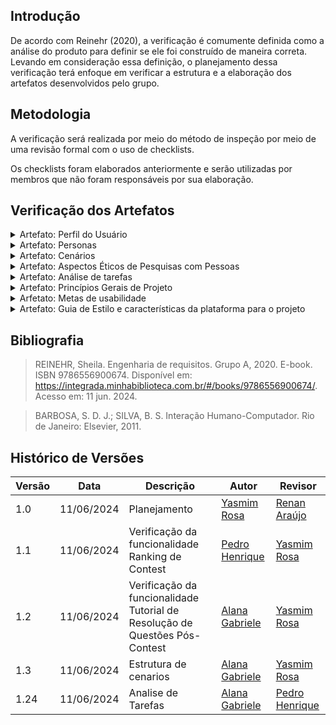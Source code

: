 ## Introdução

De acordo com Reinehr (2020), a verificação é comumente definida como a análise do produto para definir se ele foi construído de maneira correta. Levando em consideração essa definição, o planejamento dessa verificação terá enfoque em verificar a estrutura e a elaboração dos artefatos desenvolvidos pelo grupo.

## Metodologia

A verificação será realizada por meio do método de inspeção por meio de uma revisão formal com o uso de checklists.

Os checklists foram elaborados anteriormente e serão utilizadas por membros que não foram responsáveis por sua elaboração.

## Verificação dos Artefatos

<details>
<summary>Artefato: Perfil do Usuário </summary>
O responsável pela verificação deste artefato é o <b>Marco Tulio</b> o checklist foi elaborado pelo <b>Renan Araújo</b>

<h2> Checklist </h2>
<p> Na tabela 1, está o checklist com suas devidas respostas: </p>

<font size="2"><p style="text-align: center"> Tabela 1 - Checklist de Verificação do Perfil do Usuário </font>

<table>
  <thead>
    <tr>
      <th>Questão</th>
      <th>Resposta (Sim / Não / Incompleto)</th>
    </tr>
  </thead>
  <tbody>
    <tr>
      <td>1. É citado sobre quais foram os instrumentos utilizados para a avaliação? (questionários, roteiros de entrevista, etc.)</d>
      <td>Sim</td>
    </tr>
    <tr>
      <td>2. As informações a serem descobertas sobre o usuário incluem: quem são? seus objetivos? características de interesse como nível de instrução, atividades principais, faixa étaria, entre outros? </td>
      <td>Sim</td>
    </tr>
    <tr>
      <td>3. As respostas dos usuários foram analisadas para identificar padrões e tendências comuns?</td>
      <td>Sim</td>
    </tr>
    <tr>
      <td>4. O perfil dos participantes elaborado é coerente as informações obtidas? </td>
      <td>Sim</td>
    </tr>
    <tr>
      <td>5. As questões éticas relacionadas aos participantes foram abordadas?</td>
      <td>Não</td>
    </tr>
    <tr>
      <td>6. O propósito e uso posterior do perfil do usuário são definidos? </td>
      <td>Não</td>
    </tr>
    <tr>
      <td>7. A construção do artefato inclui introdução, bibliografia e histório de versões?</td>
      <td>Sim</td>
    </tr>
  </tbody>
</table>

<font size="2"><p style="text-align: center">Fonte: <a href=""> Renan Araújo </a></p></font>

<h2>Sugestões de Melhoria</h2>

<p> É importante ressaltar se as questões éticas foram abordadas, propor sobre como esses dados serão usados posteriormente, ao citar os resultados, reformular as perguntas para fazer afirmações sobre o questionário feito aos usuários.</p>

<h3> Vídeo da Verificação </h3>
<iframe width="560" height="315" src="https://www.youtube.com/embed/zW_6Cy2yBqs?si=p3wqTZUuMfVCUaI0" title="YouTube video player" frameborder="0" allow="accelerometer; autoplay; clipboard-write; encrypted-media; gyroscope; picture-in-picture; web-share" referrerpolicy="strict-origin-when-cross-origin" allowfullscreen></iframe>

</details>

<details>
<summary>Artefato: Personas </summary>

O responsável pela verificação deste artefato é o <b>Marco Tulio</b> o checklist foi elaborado pela <b>Yasmim Rosa</b>

<h2> Checklist </h2>
<p> Na tabela 2, está o checklist com suas devidas respostas: </p>

<font size="2"><p style="text-align: center"> Tabela 2 - Checklist de Verificação das Personas </font>

<table>
  <thead>
    <tr>
      <th>Questão</th>
      <th>Resposta (Sim / Não / Incompleto)</th>
    </tr>
  </thead>
  <tbody>
    <tr>
      <td>1. A quantidade de personas elaboradas foi justificada? </td>
      <td>Sim</td>
    </tr>
    <tr>
      <td>2. A elaboração das personas é coerente com o definido pelo perfil do usuário? </td>
      <td>Sim</td>
    </tr>
    <tr>
      <td>3. Cada persona possui informações que caracterizam sua identidade como nome e sobrenome como também uma foto que a torne mais realista?</td>
      <td>Sim</td>
    </tr>
    <tr>
      <td>4. As personas possuem objetivos, habilidades, tarefas, relacionamentos, requisitos e expectativas definidas? </td>
      <td>Sim</td>
    </tr>
    <tr>
      <td>5. As questões éticas relacionadas aos participantes foram abordadas?</td>
      <td>Não</td>
    </tr>
    <tr>
      <td>6. É informado para qual propósito as personas serão utilizadas no decorrer do projeto? </td>
      <td>Sim</td>
    </tr>
  </tbody>
</table>

<font size="2"><p style="text-align: center">Fonte: <a href=""> Yasmim Rosa </a></p></font>

<h2>Sugestões de Melhoria</h2>

<p> O artefato foi bem desenvolvido, portanto não há sugestões de melhoria </p>

</details>

<details>
<summary>Artefato: Cenários </summary>
O responsável pela verificação deste artefato é são todos os membros da equipe ( Alana Gabriele, Gustavo Alves, Marco Tulio, Renan Araújo, Pedro Henrique ) incluido a pessoa responsável pela elaboração do checklist (Renan Araújo).

<h2> Funcionalidade: Rastreamento de Ônibus em Tempo Real - Yasmim Rosa  </h2>
<h2> Checklist </h2>
<p> Na tabela 3, está o checklist com suas devidas respostas: </p>

<font size="2"><p style="text-align: center"> Tabela 3 - Checklist de Verificação do cenário Rastreamento de Ônibus em Tempo Real </font>

<table>
  <thead>
    <tr>
      <th>Questão</th>
      <th>Resposta (Sim / Não / Incompleto)</th>
      <th>Rastreabilidade<th>
      <th>Captura de Tela<th>
    </tr>
  </thead>
  <tbody>
    <tr>
      <td>1. O cenário contém atores ? </td>
      <td>Sim</td>
      <td>Item 8.3 Página 172, SIMONE DINIZ JUNQUEIRO BARBOSA, BRUNO SANTANA DA SILVA, Interação Humano-Computador, 1a. Edição.</td>
      <td></td>
      <td> <a href="../prints/cenarios_1.png">Página 172</a> </td>
    </tr>
    <tr>
    <td>2. O cenário contém objetivos?  </td>
      <td>Sim</td>
      <td>Item 8.3 Página 172, SIMONE DINIZ JUNQUEIRO BARBOSA, BRUNO SANTANA DA SILVA, Interação Humano-Computador, 1a. Edição.</td>
      <td></td>
      <td> <a href="../prints/cenarios_2.png">Página 172</a> </td>
      <td></td>
    </tr>
    <tr>
      <td>3. O cenário contém um título auto-explicativo?   </td>
      <td>Sim</td>
      <td>Item 8.3 Página 172, SIMONE DINIZ JUNQUEIRO BARBOSA, BRUNO SANTANA DA SILVA, Interação Humano-Computador, 1a. Edição.</td>
      <td></td>
      <td> <a href="../prints/cenarios_3.png">Página 172</a> </td>
      <td></td>
    </tr>
    <tr>
      <td>4. O cenário inclui características do ator?   </td>
      <td>Sim</td>
      <td>Item 8.3 Página 172, SIMONE DINIZ JUNQUEIRO BARBOSA, BRUNO SANTANA DA SILVA, Interação Humano-Computador, 1a. Edição.</td>
      <td></td>
      <td> <a href="../prints/cenarios_4.png">Página 172</a> </td>
      <td></td>
    </tr>
    <tr>
     <td>5. O cenário contém planejamento?    </td>
      <td>Sim</td>
      <td>Item 8.3 Página 175, SIMONE DINIZ JUNQUEIRO BARBOSA, BRUNO SANTANA DA SILVA, Interação Humano-Computador, 1a. Edição.</td>
      <td></td>
      <td> <a href="../prints/cenarios_5.png">Página 175</a> </td>
      <td></td>
    </tr>
    <tr>
       <td>6. O cenário contém ações?    </td>
      <td>Sim</td>
      <td>Item 8.3 Página 175, SIMONE DINIZ JUNQUEIRO BARBOSA, BRUNO SANTANA DA SILVA, Interação Humano-Computador, 1a. Edição.</td>
      <td></td>
      <td> <a href="../prints/cenarios_6.png">Página 175</a> </td>
      <td></td>
    </tr>
    <tr>
     <td>7. O cenário contém avaliação ?    </td>
      <td>Sim</td>
      <td>Item 8.3 Página 175, SIMONE DINIZ JUNQUEIRO BARBOSA, BRUNO SANTANA DA SILVA, Interação Humano-Computador, 1a. Edição.</td>
      <td></td>
      <td> <a href="../prints/cenarios_7.png">Página 175</a> </td>
      <td></td>
    </tr>
    <tr>
     <td>8. O cenário contém ambiente ?  </td>
      <td>Sim</td>
      <td>Item 8.3 Página 175, SIMONE DINIZ JUNQUEIRO BARBOSA, BRUNO SANTANA DA SILVA, Interação Humano-Computador, 1a. Edição.</td>
      <td></td>
      <td> <a href="../prints/cenarios_8.png">Página 175</a> </td>
      <td></td>
    </tr>
  </tbody>
</table>

<font size="2"><p style="text-align: center">Fonte: <a href=""> Yasmim Rosa </a></p></font>

<h2>Sugestões de Melhoria</h2>

<p>Na avaliação do cenário, quando o ator finaliza o objetivo podia ter sido melhor elaborado com uma finalização mais explícita como "Mariana assim conseguiu ir até sua reunião com sucesso". </p>

<h3> Vídeo da Verificação </h3>
<iframe width="560" height="315" src="https://www.youtube.com/embed/c1ykJTa1Ero?si=dDFcIyFCVW1cUpND" title="YouTube video player" frameborder="0" allow="accelerometer; autoplay; clipboard-write; encrypted-media; gyroscope; picture-in-picture; web-share" referrerpolicy="strict-origin-when-cross-origin" allowfullscreen></iframe>

<h2> Funcionalidade: Compartilhamento de Trajetos - Pedro Henrique </h2>
<h2> Checklist </h2>
<p> Na tabela 3, está o checklist com suas devidas respostas: </p>

<font size="2"><p style="text-align: center"> Tabela 4 - Checklist de Verificação do cenário Compartilhamento de Trajetos </font>

<table>
  <thead>
    <tr>
      <th>Questão</th>
      <th>Resposta (Sim / Não / Incompleto)</th>
      <th>Rastreabilidade<th>
      <th>Captura de Tela<th>
    </tr>
  </thead>
  <tbody>
    <tr>
      <td>1. O cenário contém atores ? </td>
      <td></td>
      <td>Item 8.3 Página 172, SIMONE DINIZ JUNQUEIRO BARBOSA, BRUNO SANTANA DA SILVA, Interação Humano-Computador, 1a. Edição.</td>
      <td></td>
      <td> <a href="../prints/cenarios_1.png">Página 172</a> </td>
    </tr>
    <tr>
    <td>2. O cenário contém objetivos?  </td>
      <td></td>
      <td>Item 8.3 Página 172, SIMONE DINIZ JUNQUEIRO BARBOSA, BRUNO SANTANA DA SILVA, Interação Humano-Computador, 1a. Edição.</td>
      <td></td>
      <td> <a href="../prints/cenarios_2.png">Página 172</a> </td>
      <td></td>
    </tr>
    <tr>
      <td>3. O cenário contém um título auto-explicativo?   </td>
      <td></td>
      <td>Item 8.3 Página 172, SIMONE DINIZ JUNQUEIRO BARBOSA, BRUNO SANTANA DA SILVA, Interação Humano-Computador, 1a. Edição.</td>
      <td></td>
      <td> <a href="../prints/cenarios_3.png">Página 172</a> </td>
      <td></td>
    </tr>
    <tr>
      <td>4. O cenário inclui características do ator?   </td>
      <td></td>
      <td>Item 8.3 Página 172, SIMONE DINIZ JUNQUEIRO BARBOSA, BRUNO SANTANA DA SILVA, Interação Humano-Computador, 1a. Edição.</td>
      <td></td>
      <td> <a href="../prints/cenarios_4.png">Página 172</a> </td>
      <td></td>
    </tr>
    <tr>
     <td>5. O cenário contém planejamento?    </td>
      <td></td>
      <td>Item 8.3 Página 175, SIMONE DINIZ JUNQUEIRO BARBOSA, BRUNO SANTANA DA SILVA, Interação Humano-Computador, 1a. Edição.</td>
      <td></td>
      <td> <a href="../prints/cenarios_5.png">Página 175</a> </td>
      <td></td>
    </tr>
    <tr>
       <td>6. O cenário contém ações?    </td>
      <td></td>
      <td>Item 8.3 Página 175, SIMONE DINIZ JUNQUEIRO BARBOSA, BRUNO SANTANA DA SILVA, Interação Humano-Computador, 1a. Edição.</td>
      <td></td>
      <td> <a href="../prints/cenarios_6.png">Página 175</a> </td>
      <td></td>
    </tr>
    <tr>
     <td>7. O cenário contém avaliação ?    </td>
      <td></td>
      <td>Item 8.3 Página 175, SIMONE DINIZ JUNQUEIRO BARBOSA, BRUNO SANTANA DA SILVA, Interação Humano-Computador, 1a. Edição.</td>
      <td></td>
      <td> <a href="../prints/cenarios_7.png">Página 175</a> </td>
      <td></td>
    </tr>
    <tr>
     <td>8. O cenário contém ambiente ?  </td>
      <td></td>
      <td>Item 8.3 Página 175, SIMONE DINIZ JUNQUEIRO BARBOSA, BRUNO SANTANA DA SILVA, Interação Humano-Computador, 1a. Edição.</td>
      <td></td>
      <td> <a href="../prints/cenarios_8.png">Página 175</a> </td>
      <td></td>
    </tr>
  </tbody>
</table>

<font size="2"><p style="text-align: center">Fonte: <a href=""> Pedro Henrique </a></p></font>

<h2>Sugestões de Melhoria</h2>

<p></p>

<h3> Vídeo da Verificação </h3>
<!-- iframe aqui -->

<h2> Funcionalidade: Histórico de passagens compradas - Renan Araújo </h2>
<h2> Checklist </h2>
<p> Na tabela 3, está o checklist com suas devidas respostas: </p>

<font size="2"><p style="text-align: center"> Tabela 5 - Checklist de Verificação do cenário Histórico de passagens compradas </font>

<table>
  <thead>
    <tr>
      <th>Questão</th>
      <th>Resposta (Sim / Não / Incompleto)</th>
      <th>Rastreabilidade<th>
      <th>Captura de Tela<th>
    </tr>
  </thead>
  <tbody>
    <tr>
      <td>1. O cenário contém atores ? </td>
      <td></td>
      <td>Item 8.3 Página 172, SIMONE DINIZ JUNQUEIRO BARBOSA, BRUNO SANTANA DA SILVA, Interação Humano-Computador, 1a. Edição.</td>
      <td></td>
      <td> <a href="../prints/cenarios_1.png">Página 172</a> </td>
    </tr>
    <tr>
    <td>2. O cenário contém objetivos?  </td>
      <td></td>
      <td>Item 8.3 Página 172, SIMONE DINIZ JUNQUEIRO BARBOSA, BRUNO SANTANA DA SILVA, Interação Humano-Computador, 1a. Edição.</td>
      <td></td>
      <td> <a href="../prints/cenarios_2.png">Página 172</a> </td>
      <td></td>
    </tr>
    <tr>
      <td>3. O cenário contém um título auto-explicativo?   </td>
      <td></td>
      <td>Item 8.3 Página 172, SIMONE DINIZ JUNQUEIRO BARBOSA, BRUNO SANTANA DA SILVA, Interação Humano-Computador, 1a. Edição.</td>
      <td></td>
      <td> <a href="../prints/cenarios_3.png">Página 172</a> </td>
      <td></td>
    </tr>
    <tr>
      <td>4. O cenário inclui características do ator?   </td>
      <td></td>
      <td>Item 8.3 Página 172, SIMONE DINIZ JUNQUEIRO BARBOSA, BRUNO SANTANA DA SILVA, Interação Humano-Computador, 1a. Edição.</td>
      <td></td>
      <td> <a href="../prints/cenarios_4.png">Página 172</a> </td>
      <td></td>
    </tr>
    <tr>
     <td>5. O cenário contém planejamento?    </td>
      <td></td>
      <td>Item 8.3 Página 175, SIMONE DINIZ JUNQUEIRO BARBOSA, BRUNO SANTANA DA SILVA, Interação Humano-Computador, 1a. Edição.</td>
      <td></td>
      <td> <a href="../prints/cenarios_5.png">Página 175</a> </td>
      <td></td>
    </tr>
    <tr>
       <td>6. O cenário contém ações?    </td>
      <td></td>
      <td>Item 8.3 Página 175, SIMONE DINIZ JUNQUEIRO BARBOSA, BRUNO SANTANA DA SILVA, Interação Humano-Computador, 1a. Edição.</td>
      <td></td>
      <td> <a href="../prints/cenarios_6.png">Página 175</a> </td>
      <td></td>
    </tr>
    <tr>
     <td>7. O cenário contém avaliação ?    </td>
      <td></td>
      <td>Item 8.3 Página 175, SIMONE DINIZ JUNQUEIRO BARBOSA, BRUNO SANTANA DA SILVA, Interação Humano-Computador, 1a. Edição.</td>
      <td></td>
      <td> <a href="../prints/cenarios_7.png">Página 175</a> </td>
      <td></td>
    </tr>
    <tr>
     <td>8. O cenário contém ambiente ?  </td>
      <td></td>
      <td>Item 8.3 Página 175, SIMONE DINIZ JUNQUEIRO BARBOSA, BRUNO SANTANA DA SILVA, Interação Humano-Computador, 1a. Edição.</td>
      <td></td>
      <td> <a href="../prints/cenarios_8.png">Página 175</a> </td>
      <td></td>
    </tr>
  </tbody>
</table>

<font size="2"><p style="text-align: center">Fonte: <a href=""> Renan Araújo </a></p></font>

<h2>Sugestões de Melhoria</h2>

<p></p>

<h3> Vídeo da Verificação </h3>
<!-- iframe aqui -->

<h2> Funcionalidade: Acúmulo de Pontos por Trajeto - Alana Gabriele </h2>
<h2> Checklist </h2>
<p> Na tabela 3, está o checklist com suas devidas respostas: </p>

<font size="2"><p style="text-align: center"> Tabela 6 - Checklist de Verificação do Acúmulo de Pontos por Trajeto </font>

<table>
  <thead>
    <tr>
      <th>Questão</th>
      <th>Resposta (Sim / Não / Incompleto)</th>
      <th>Rastreabilidade<th>
      <th>Captura de Tela<th>
    </tr>
  </thead>
  <tbody>
    <tr>
      <td>1. O cenário contém atores ? </td>
      <td>Sim</td>
      <td>Item 8.3 Página 172, SIMONE DINIZ JUNQUEIRO BARBOSA, BRUNO SANTANA DA SILVA, Interação Humano-Computador, 1a. Edição.</td>
      <td></td>
      <td> <a href="../prints/cenarios_1.png">Página 172</a> </td>
    </tr>
    <tr>
    <td>2. O cenário contém objetivos?  </td>
      <td>Sim</td>
      <td>Item 8.3 Página 172, SIMONE DINIZ JUNQUEIRO BARBOSA, BRUNO SANTANA DA SILVA, Interação Humano-Computador, 1a. Edição.</td>
      <td></td>
      <td> <a href="../prints/cenarios_2.png">Página 172</a> </td>
      <td></td>
    </tr>
    <tr>
      <td>3. O cenário contém um título auto-explicativo?   </td>
      <td>Sim</td>
      <td>Item 8.3 Página 172, SIMONE DINIZ JUNQUEIRO BARBOSA, BRUNO SANTANA DA SILVA, Interação Humano-Computador, 1a. Edição.</td>
      <td></td>
      <td> <a href="../prints/cenarios_3.png">Página 172</a> </td>
      <td></td>
    </tr>
    <tr>
      <td>4. O cenário inclui características do ator?   </td>
      <td>Sim</td>
      <td>Item 8.3 Página 172, SIMONE DINIZ JUNQUEIRO BARBOSA, BRUNO SANTANA DA SILVA, Interação Humano-Computador, 1a. Edição.</td>
      <td></td>
      <td> <a href="../prints/cenarios_4.png">Página 172</a> </td>
      <td></td>
    </tr>
    <tr>
     <td>5. O cenário contém planejamento?    </td>
      <td>Sim</td>
      <td>Item 8.3 Página 175, SIMONE DINIZ JUNQUEIRO BARBOSA, BRUNO SANTANA DA SILVA, Interação Humano-Computador, 1a. Edição.</td>
      <td></td>
      <td> <a href="../prints/cenarios_5.png">Página 175</a> </td>
      <td></td>
    </tr>
    <tr>
       <td>6. O cenário contém ações?    </td>
      <td>Sim</td>
      <td>Item 8.3 Página 175, SIMONE DINIZ JUNQUEIRO BARBOSA, BRUNO SANTANA DA SILVA, Interação Humano-Computador, 1a. Edição.</td>
      <td></td>
      <td> <a href="../prints/cenarios_6.png">Página 175</a> </td>
      <td></td>
    </tr>
    <tr>
     <td>7. O cenário contém avaliação ?    </td>
      <td>Sim</td>
      <td>Item 8.3 Página 175, SIMONE DINIZ JUNQUEIRO BARBOSA, BRUNO SANTANA DA SILVA, Interação Humano-Computador, 1a. Edição.</td>
      <td></td>
      <td> <a href="../prints/cenarios_7.png">Página 175</a> </td>
      <td></td>
    </tr>
    <tr>
     <td>8. O cenário contém ambiente ?  </td>
      <td>Não</td>
      <td>Item 8.3 Página 175, SIMONE DINIZ JUNQUEIRO BARBOSA, BRUNO SANTANA DA SILVA, Interação Humano-Computador, 1a. Edição.</td>
      <td></td>
      <td> <a href="../prints/cenarios_8.png">Página 175</a> </td>
      <td></td>
    </tr>
  </tbody>
</table>

<font size="2"><p style="text-align: center">Fonte: <a href=""> Alana Gabriele </a></p></font>

<h2>Sugestões de Melhoria</h2>

<p> Adicionar o ambiente do cenário.</p>

<h3> Vídeo da Verificação </h3>
<iframe width="560" height="315" src="https://www.youtube.com/embed/ndbmxhkUcCQ?si=_vXSg4NdplWIAD5Z" title="YouTube video player" frameborder="0" allow="accelerometer; autoplay; clipboard-write; encrypted-media; gyroscope; picture-in-picture; web-share" referrerpolicy="strict-origin-when-cross-origin" allowfullscreen></iframe>

<h2> Funcionalidade: Acompanhar compra de passagem - Marco Tulio</h2>
<h2> Checklist </h2>
<p> Na tabela 3, está o checklist com suas devidas respostas: </p>

<font size="2"><p style="text-align: center"> Tabela 7 - Checklist de Verificação do cenário Acompanhar compra de passagem </font>

<table>
  <thead>
    <tr>
      <th>Questão</th>
      <th>Resposta (Sim / Não / Incompleto)</th>
      <th>Rastreabilidade<th>
      <th>Captura de Tela<th>
    </tr>
  </thead>
  <tbody>
    <tr>
      <td>1. O cenário contém atores ? </td>
      <td></td>
      <td>Item 8.3 Página 172, SIMONE DINIZ JUNQUEIRO BARBOSA, BRUNO SANTANA DA SILVA, Interação Humano-Computador, 1a. Edição.</td>
      <td></td>
      <td> <a href="../prints/cenarios_1.png">Página 172</a> </td>
    </tr>
    <tr>
    <td>2. O cenário contém objetivos?  </td>
      <td></td>
      <td>Item 8.3 Página 172, SIMONE DINIZ JUNQUEIRO BARBOSA, BRUNO SANTANA DA SILVA, Interação Humano-Computador, 1a. Edição.</td>
      <td></td>
      <td> <a href="../prints/cenarios_2.png">Página 172</a> </td>
      <td></td>
    </tr>
    <tr>
      <td>3. O cenário contém um título auto-explicativo?   </td>
      <td></td>
      <td>Item 8.3 Página 172, SIMONE DINIZ JUNQUEIRO BARBOSA, BRUNO SANTANA DA SILVA, Interação Humano-Computador, 1a. Edição.</td>
      <td></td>
      <td> <a href="../prints/cenarios_3.png">Página 172</a> </td>
      <td></td>
    </tr>
    <tr>
      <td>4. O cenário inclui características do ator?   </td>
      <td></td>
      <td>Item 8.3 Página 172, SIMONE DINIZ JUNQUEIRO BARBOSA, BRUNO SANTANA DA SILVA, Interação Humano-Computador, 1a. Edição.</td>
      <td></td>
      <td> <a href="../prints/cenarios_4.png">Página 172</a> </td>
      <td></td>
    </tr>
    <tr>
     <td>5. O cenário contém planejamento?    </td>
      <td></td>
      <td>Item 8.3 Página 175, SIMONE DINIZ JUNQUEIRO BARBOSA, BRUNO SANTANA DA SILVA, Interação Humano-Computador, 1a. Edição.</td>
      <td></td>
      <td> <a href="../prints/cenarios_5.png">Página 175</a> </td>
      <td></td>
    </tr>
    <tr>
       <td>6. O cenário contém ações?    </td>
      <td></td>
      <td>Item 8.3 Página 175, SIMONE DINIZ JUNQUEIRO BARBOSA, BRUNO SANTANA DA SILVA, Interação Humano-Computador, 1a. Edição.</td>
      <td></td>
      <td> <a href="../prints/cenarios_6.png">Página 175</a> </td>
      <td></td>
    </tr>
    <tr>
     <td>7. O cenário contém avaliação ?    </td>
      <td></td>
      <td>Item 8.3 Página 175, SIMONE DINIZ JUNQUEIRO BARBOSA, BRUNO SANTANA DA SILVA, Interação Humano-Computador, 1a. Edição.</td>
      <td></td>
      <td> <a href="../prints/cenarios_7.png">Página 175</a> </td>
      <td></td>
    </tr>
    <tr>
     <td>8. O cenário contém ambiente ?  </td>
      <td></td>
      <td>Item 8.3 Página 175, SIMONE DINIZ JUNQUEIRO BARBOSA, BRUNO SANTANA DA SILVA, Interação Humano-Computador, 1a. Edição.</td>
      <td></td>
      <td> <a href="../prints/cenarios_8.png">Página 175</a> </td>
      <td></td>
    </tr>
  </tbody>
</table>

<font size="2"><p style="text-align: center">Fonte: <a href=""> Marco Tulio </a></p></font>

<h2>Sugestões de Melhoria</h2>

<p></p>

<h3> Vídeo da Verificação </h3>
<!-- iframe aqui -->

<h2> Funcionalidade: Comprar passagem - Gustavo Alves </h2>
<h2> Checklist </h2>
<p> Na tabela 3, está o checklist com suas devidas respostas: </p>

<font size="2"><p style="text-align: center"> Tabela 8 - Checklist de Verificação do cenário Comprar passagem </font>

<table>
  <thead>
    <tr>
      <th>Questão</th>
      <th>Resposta (Sim / Não / Incompleto)</th>
      <th>Rastreabilidade<th>
      <th>Captura de Tela<th>
    </tr>
  </thead>
  <tbody>
    <tr>
      <td>1. O cenário contém atores ? </td>
      <td></td>
      <td>Item 8.3 Página 172, SIMONE DINIZ JUNQUEIRO BARBOSA, BRUNO SANTANA DA SILVA, Interação Humano-Computador, 1a. Edição.</td>
      <td></td>
      <td> <a href="../prints/cenarios_1.png">Página 172</a> </td>
    </tr>
    <tr>
    <td>2. O cenário contém objetivos?  </td>
      <td></td>
      <td>Item 8.3 Página 172, SIMONE DINIZ JUNQUEIRO BARBOSA, BRUNO SANTANA DA SILVA, Interação Humano-Computador, 1a. Edição.</td>
      <td></td>
      <td> <a href="../prints/cenarios_2.png">Página 172</a> </td>
      <td></td>
    </tr>
    <tr>
      <td>3. O cenário contém um título auto-explicativo?   </td>
      <td></td>
      <td>Item 8.3 Página 172, SIMONE DINIZ JUNQUEIRO BARBOSA, BRUNO SANTANA DA SILVA, Interação Humano-Computador, 1a. Edição.</td>
      <td></td>
      <td> <a href="../prints/cenarios_3.png">Página 172</a> </td>
      <td></td>
    </tr>
    <tr>
      <td>4. O cenário inclui características do ator?   </td>
      <td></td>
      <td>Item 8.3 Página 172, SIMONE DINIZ JUNQUEIRO BARBOSA, BRUNO SANTANA DA SILVA, Interação Humano-Computador, 1a. Edição.</td>
      <td></td>
      <td> <a href="../prints/cenarios_4.png">Página 172</a> </td>
      <td></td>
    </tr>
    <tr>
     <td>5. O cenário contém planejamento?    </td>
      <td></td>
      <td>Item 8.3 Página 175, SIMONE DINIZ JUNQUEIRO BARBOSA, BRUNO SANTANA DA SILVA, Interação Humano-Computador, 1a. Edição.</td>
      <td></td>
      <td> <a href="../prints/cenarios_5.png">Página 175</a> </td>
      <td></td>
    </tr>
    <tr>
       <td>6. O cenário contém ações?    </td>
      <td></td>
      <td>Item 8.3 Página 175, SIMONE DINIZ JUNQUEIRO BARBOSA, BRUNO SANTANA DA SILVA, Interação Humano-Computador, 1a. Edição.</td>
      <td></td>
      <td> <a href="../prints/cenarios_6.png">Página 175</a> </td>
      <td></td>
    </tr>
    <tr>
     <td>7. O cenário contém avaliação ?    </td>
      <td></td>
      <td>Item 8.3 Página 175, SIMONE DINIZ JUNQUEIRO BARBOSA, BRUNO SANTANA DA SILVA, Interação Humano-Computador, 1a. Edição.</td>
      <td></td>
      <td> <a href="../prints/cenarios_7.png">Página 175</a> </td>
      <td></td>
    </tr>
    <tr>
     <td>8. O cenário contém ambiente ?  </td>
      <td></td>
      <td>Item 8.3 Página 175, SIMONE DINIZ JUNQUEIRO BARBOSA, BRUNO SANTANA DA SILVA, Interação Humano-Computador, 1a. Edição.</td>
      <td></td>
      <td> <a href="../prints/cenarios_8.png">Página 175</a> </td>
      <td></td>
    </tr>
  </tbody>
</table>

<font size="2"><p style="text-align: center">Fonte: <a href=""> Gustavo Alves</a></p></font>

<h2>Sugestões de Melhoria</h2>

<p></p>

<h3> Vídeo da Verificação </h3>
<!-- iframe aqui -->
</details>

<details>
    <summary>Artefato: Aspectos Éticos de Pesquisas com Pessoas </summary>

O responsável pela verificação deste artefato é o <b>Gustavo Alves</b> o checklist foi elaborado pelo <b>Renan Araújo</b>

<h2> Checklist </h2>
<p> Na tabela 9, está o checklist com suas devidas respostas: </p>

<font size="2"><p style="text-align: center"> Tabela 9 - Checklist de Verificação dos Aspectos Éticos de Pesquisas com Pessoas </font>

  <table>
  <thead>
    <tr>
      <th>Questão</th>
      <th>Resposta (Sim / Não / Incompleto)</th>
    </tr>
  </thead>
  <tbody>
    <tr>
      <td>1. Os aspectos éticos são apresentados levando em consideração os 4 princípios da Resolução No 466/2012 do Conselho Nacional de Saúde?</td>
      <td>Sim</td>
    </tr>
    <tr>
      <td>2. É explicado a aplicabilidade dos aspectos éticos no projeto?</td>
      <td>Sim</td>
    </tr>
    <tr>
      <td>3. O Termo de Consentimento Livre e Esclarecido (TCLE) é apresentado?</td>
      <td>Sim</td>
    </tr>
    <tr>
      <td>4. O TCLE apresentado informa ao participante seus direitos, a motivação da pesquisa e a finalidade da coleta de dados? </td>
      <td>Sim</td>
    </tr>
    <tr>
      <td>5. É informado em quais etapas ou atividades o TCLE será introduzido ao participante? </td>
      <td>Sim</td>
    </tr>
    <tr>
      <td>6. A construção do artefato inclui introdução, bibliografia e histório de versões?</td>
      <td>Sim</td>
    </tr>
  </tbody>
</table>

<font size="2"><p style="text-align: center">Fonte: <a href=""> Renan Araújo </a></p></font>

<h2>Sugestões de Melhoria</h2>

<p> Citar sobre quais são as diretrizes para o termo de consentimento.</p>

</details>

<details>
    <summary> Artefato: Análise de tarefas </summary>
    O responsável pela verificação deste artefato é são todos os membros da equipe ( <b> Alana Gabriele, Gustavo Alves, Marco Tulio, Renan Araújo, Pedro Henrique </b>) incluido a pessoa responsável pela elaboração do checklist (<b>Yasmim Rosa</b>).

    Cada membro ficou com uma das seis funcionalidades:

<h2> Funcionalidade: Rastreamento de Ônibus em Tempo Real - Yasmim Rosa </h2>

<h3> Checklist </h3>
<p> Na tabela 10, está o checklist com suas devidas respostas: </p>

<font size="2"><p style="text-align: center"> Tabela 10 - Checklist de Verificação de Rastreamento de Ônibus em Tempo Real </font>

   <table>
  <thead>
    <tr>
      <th>Questão</th>
      <th>Resposta (Sim / Não / Incompleto)</th>
      <th>Rastreabilidade<th>
      <th>Captura de Tela<th>
    </tr>
  </thead>
  <tbody>
    <tr>
      <td>1. O objetivo do usuário é bem definido e alcançado ao fim da tarefa?</td>
      <td>Sim</td>
      <td>Item 8.4.1, página 178, SIMONE DINIZ JUNQUEIRO BARBOSA, BRUNO SANTANA DA SILVA, Interação Humano-Computador, 1a. Edição.</td>
      <td></td>
      <td> <a href="../prints/analise_tarefas_1.png">Página 178</a> </td>
    </tr>
    <tr>
      <td>2. As tarefas realizadas são justificáveis? (Possuem porquês e consequências relacionadas)
      </td>
      <td>Sim</td>
      <td>Item 8.4.1, página 178, SIMONE DINIZ JUNQUEIRO BARBOSA, BRUNO SANTANA DA SILVA, Interação Humano-Computador, 1a. Edição.</td>
      <td></td>
      <td> <a href="../prints/analise_tarefas_1.png">Página 178</a> </td>
    </tr>
    <tr>
      <td>3. O plano, conjunto de subobjetivos do HTA, são elaborados de forma que sua necessidade é clara para alcançar o objetivo final?
      </td>
      <td>Sim</td>
      <td>Item 8.4.1, página 179, SIMONE DINIZ JUNQUEIRO BARBOSA, BRUNO SANTANA DA SILVA, Interação Humano-Computador, 1a. Edição.</td>
      <td></td>
      <td> <a href="../prints/analise_tarefas_2.png">Página 179</a> </td>
    </tr>
    <tr>
      <td>4. O plano (HTA) possui relações que suportam o objetivo final e é finalizado com uma operação?</td>
      <td>Incompleto</td>
      <td>Item 8.4.1, página 179, SIMONE DINIZ JUNQUEIRO BARBOSA, BRUNO SANTANA DA SILVA, Interação Humano-Computador, 1a. Edição.</td>
      <td></td>
      <td> <a href="../prints/analise_tarefas_3.png">Página 179</a> <br> <a href="../prints/analise_tarefas_4.png">Página 179 - trecho 2</a> </td>
    </tr>
    <tr>
      <td>5. No método GOMS, possui os elementos característicos? Objetivos, operadores, métodos e regras de seleção.
      </td>
      <td>Sim</td>
      <td>Item 8.4.2, página 181, SIMONE DINIZ JUNQUEIRO BARBOSA, BRUNO SANTANA DA SILVA, Interação Humano-Computador, 1a. Edição.</td>
      <td></td>
      <td> <a href="../prints/analise_tarefas_5.png">Página 181</a>  </td>
    </tr>
    <tr>
      <td>6. O GOMS contém uma descrição detalhada do conhecimento necessário para realizar a tarefa?</td>
      <td>Sim</td>
      <td>Item 8.4.2, página 182, SIMONE DINIZ JUNQUEIRO BARBOSA, BRUNO SANTANA DA SILVA, Interação Humano-Computador, 1a. Edição.</td>
      <td></td>
      <td> <a href="../prints/analise_tarefas_6.png">Página 182</a>  </td>
    </tr>
    <tr>
      <td>7. É possível, por meio do GOMS, visualizar os procedimentos necessários para realizar a tarefa em um computador?
</td>
      <td></td>
      <td>Item 8.4.2, página 182, SIMONE DINIZ JUNQUEIRO BARBOSA, BRUNO SANTANA DA SILVA, Interação Humano-Computador, 1a. Edição.</td>
      <td></td>
      <td> <a href="../prints/analise_tarefas_7.png">Página 182</a>  </td>
    </tr>
  </tbody>
</table>

<font size="2"><p style="text-align: center">Fonte: <a href=""> Yasmim Rosa </a></p></font>

<h3> Sugestões de Melhoria </h3>
<p>De maneira geral, a análise de tarefas está ótima, mas em relação a numeração e aos relacionamentos entre os sub-objetivos eles podem ser reformulados de maneira a abranger mais relacionamentos.</p>

<h3>Vídeo da Verificação</h3>

<iframe width="560" height="315" src="https://www.youtube.com/embed/x-GfzCJiHRc?si=1mCjPfP5t8RziCUt" title="YouTube video player" frameborder="0" allow="accelerometer; autoplay; clipboard-write; encrypted-media; gyroscope; picture-in-picture; web-share" referrerpolicy="strict-origin-when-cross-origin" allowfullscreen></iframe>

<h2> Funcionalidade: Compartilhamento de Trajetos - Pedro Henrique </h2>

<h3> Checklist </h3>
    <p> Na tabela 11, está o checklist com suas devidas respostas: </p>

<font size="2"><p style="text-align: center"> Tabela 11 - Checklist de Verificação de Compartilhamento de Trajetos</font>

  <table>
  <thead>
    <tr>
      <th>Questão</th>
      <th>Resposta (Sim / Não / Incompleto)</th>
      <th>Rastreabilidade<th>
      <th>Captura de Tela<th>
    </tr>
  </thead>
  <tbody>
    <tr>
      <td>1. O objetivo do usuário é bem definido e alcançado ao fim da tarefa?</td>
      <td></td>
      <td>Item 8.4.1, página 178, SIMONE DINIZ JUNQUEIRO BARBOSA, BRUNO SANTANA DA SILVA, Interação Humano-Computador, 1a. Edição.</td>
      <td></td>
      <td> <a href="../prints/analise_tarefas_1.png">Página 178</a> </td>
    </tr>
    <tr>
      <td>2. As tarefas realizadas são justificáveis? (Possuem porquês e consequências relacionadas)
      </td>
      <td></td>
      <td>Item 8.4.1, página 178, SIMONE DINIZ JUNQUEIRO BARBOSA, BRUNO SANTANA DA SILVA, Interação Humano-Computador, 1a. Edição.</td>
      <td></td>
      <td> <a href="../prints/analise_tarefas_1.png">Página 178</a> </td>
    </tr>
    <tr>
      <td>3. O plano, conjunto de subobjetivos do HTA, são elaborados de forma que sua necessidade é clara para alcançar o objetivo final?
      </td>
      <td></td>
      <td>Item 8.4.1, página 179, SIMONE DINIZ JUNQUEIRO BARBOSA, BRUNO SANTANA DA SILVA, Interação Humano-Computador, 1a. Edição.</td>
      <td></td>
      <td> <a href="../prints/analise_tarefas_2.png">Página 179</a> </td>
    </tr>
    <tr>
      <td>4. O plano (HTA) possui relações que suportam o objetivo final e é finalizado com uma operação?</td>
      <td></td>
      <td>Item 8.4.1, página 179, SIMONE DINIZ JUNQUEIRO BARBOSA, BRUNO SANTANA DA SILVA, Interação Humano-Computador, 1a. Edição.</td>
      <td></td>
      <td> <a href="../prints/analise_tarefas_3.png">Página 179</a> <br> <a href="../prints/analise_tarefas_4.png">Página 179 - trecho 2</a> </td>
    </tr>
    <tr>
      <td>5. No método GOMS, possui os elementos característicos? Objetivos, operadores, métodos e regras de seleção.
      </td>
      <td></td>
      <td>Item 8.4.2, página 181, SIMONE DINIZ JUNQUEIRO BARBOSA, BRUNO SANTANA DA SILVA, Interação Humano-Computador, 1a. Edição.</td>
      <td></td>
      <td> <a href="../prints/analise_tarefas_5.png">Página 181</a>  </td>
    </tr>
    <tr>
      <td>6. O GOMS contém uma descrição detalhada do conhecimento necessário para realizar a tarefa?</td>
      <td></td>
      <td>Item 8.4.2, página 182, SIMONE DINIZ JUNQUEIRO BARBOSA, BRUNO SANTANA DA SILVA, Interação Humano-Computador, 1a. Edição.</td>
      <td></td>
      <td> <a href="../prints/analise_tarefas_6.png">Página 182</a>  </td>
    </tr>
    <tr>
      <td>7. É possível, por meio do GOMS, visualizar os procedimentos necessários para realizar a tarefa em um computador?
</td>
      <td></td>
      <td>Item 8.4.2, página 182, SIMONE DINIZ JUNQUEIRO BARBOSA, BRUNO SANTANA DA SILVA, Interação Humano-Computador, 1a. Edição.</td>
      <td></td>
      <td> <a href="../prints/analise_tarefas_7.png">Página 182</a>  </td>
    </tr>
  </tbody>
</table>

<font size="2"><p style="text-align: center">Fonte: <a href=""> Pedro Henrique </a></p></font>

<h3>Sugestões de Melhoria</h3>
<p> </p>
<h3> Vídeo da Verificação </h3>

<h2> Funcionalidade: Histórico de passagens compradas - Renan Araújo </h2>

<h3> Checklist </h3>
    <p> Na tabela 12, está o checklist com suas devidas respostas: </p>

<font size="2"><p style="text-align: center"> Tabela 12 - Checklist de Verificação de Histórico de passagens compradas </font>

 <table>
  <thead>
    <tr>
      <th>Questão</th>
      <th>Resposta (Sim / Não / Incompleto)</th>
      <th>Rastreabilidade<th>
      <th>Captura de Tela<th>
    </tr>
  </thead>
  <tbody>
    <tr>
      <td>1. O objetivo do usuário é bem definido e alcançado ao fim da tarefa?</td>
      <td></td>
      <td>Item 8.4.1, página 178, SIMONE DINIZ JUNQUEIRO BARBOSA, BRUNO SANTANA DA SILVA, Interação Humano-Computador, 1a. Edição.</td>
      <td></td>
      <td> <a href="../prints/analise_tarefas_1.png">Página 178</a> </td>
    </tr>
    <tr>
      <td>2. As tarefas realizadas são justificáveis? (Possuem porquês e consequências relacionadas)
      </td>
      <td></td>
      <td>Item 8.4.1, página 178, SIMONE DINIZ JUNQUEIRO BARBOSA, BRUNO SANTANA DA SILVA, Interação Humano-Computador, 1a. Edição.</td>
      <td></td>
      <td> <a href="../prints/analise_tarefas_1.png">Página 178</a> </td>
    </tr>
    <tr>
      <td>3. O plano, conjunto de subobjetivos do HTA, são elaborados de forma que sua necessidade é clara para alcançar o objetivo final?
      </td>
      <td></td>
      <td>Item 8.4.1, página 179, SIMONE DINIZ JUNQUEIRO BARBOSA, BRUNO SANTANA DA SILVA, Interação Humano-Computador, 1a. Edição.</td>
      <td></td>
      <td> <a href="../prints/analise_tarefas_2.png">Página 179</a> </td>
    </tr>
    <tr>
      <td>4. O plano (HTA) possui relações que suportam o objetivo final e é finalizado com uma operação?</td>
      <td></td>
      <td>Item 8.4.1, página 179, SIMONE DINIZ JUNQUEIRO BARBOSA, BRUNO SANTANA DA SILVA, Interação Humano-Computador, 1a. Edição.</td>
      <td></td>
      <td> <a href="../prints/analise_tarefas_3.png">Página 179</a> <br> <a href="../prints/analise_tarefas_4.png">Página 179 - trecho 2</a> </td>
    </tr>
    <tr>
      <td>5. No método GOMS, possui os elementos característicos? Objetivos, operadores, métodos e regras de seleção.
      </td>
      <td></td>
      <td>Item 8.4.2, página 181, SIMONE DINIZ JUNQUEIRO BARBOSA, BRUNO SANTANA DA SILVA, Interação Humano-Computador, 1a. Edição.</td>
      <td></td>
      <td> <a href="../prints/analise_tarefas_5.png">Página 181</a>  </td>
    </tr>
    <tr>
      <td>6. O GOMS contém uma descrição detalhada do conhecimento necessário para realizar a tarefa?</td>
      <td></td>
      <td>Item 8.4.2, página 182, SIMONE DINIZ JUNQUEIRO BARBOSA, BRUNO SANTANA DA SILVA, Interação Humano-Computador, 1a. Edição.</td>
      <td></td>
      <td> <a href="../prints/analise_tarefas_6.png">Página 182</a>  </td>
    </tr>
    <tr>
      <td>7. É possível, por meio do GOMS, visualizar os procedimentos necessários para realizar a tarefa em um computador?
</td>
      <td></td>
      <td>Item 8.4.2, página 182, SIMONE DINIZ JUNQUEIRO BARBOSA, BRUNO SANTANA DA SILVA, Interação Humano-Computador, 1a. Edição.</td>
      <td></td>
      <td> <a href="../prints/analise_tarefas_7.png">Página 182</a>  </td>
    </tr>
  </tbody>
</table>

<font size="2"><p style="text-align: center">Fonte: <a href=""> Renan Araújo </a></p></font>

<h3> Sugestões de Melhoria </h3>
<p> </p>

<h3> Vídeo da Verificação </h3>

<h2> Funcionalidade: Acúmulo de Pontos por Trajeto - Alana Gabriele</h2>
˚˚
<h3> Checklist </h3>
    <p> Na tabela 13, está o checklist com suas devidas respostas: </p>

<font size="2"><p style="text-align: center"> Tabela 13 - Checklist de Verificação de Acúmulo de Pontos por Trajeto </font>

 <table>
  <thead>
    <tr>
      <th>Questão</th>
      <th>Resposta (Sim / Não / Incompleto)</th>
      <th>Rastreabilidade<th>
      <th>Captura de Tela<th>
    </tr>
  </thead>
  <tbody>
    <tr>
      <td>1. O objetivo do usuário é bem definido e alcançado ao fim da tarefa?</td>
      <td>Sim</td>
      <td>Item 8.4.1, página 178, SIMONE DINIZ JUNQUEIRO BARBOSA, BRUNO SANTANA DA SILVA, Interação Humano-Computador, 1a. Edição.</td>
      <td></td>
      <td> <a href="../prints/analise_tarefas_1.png">Página 178</a> </td>
    </tr>
    <tr>
      <td>2. As tarefas realizadas são justificáveis? (Possuem porquês e consequências relacionadas)
      </td>
      <td>Sim</td>
      <td>Item 8.4.1, página 178, SIMONE DINIZ JUNQUEIRO BARBOSA, BRUNO SANTANA DA SILVA, Interação Humano-Computador, 1a. Edição.</td>
      <td></td>
      <td> <a href="../prints/analise_tarefas_1.png">Página 178</a> </td>
    </tr>
    <tr>
      <td>3. O plano, conjunto de subobjetivos do HTA, são elaborados de forma que sua necessidade é clara para alcançar o objetivo final?
      </td>
      <td>Sim</td>
      <td>Item 8.4.1, página 179, SIMONE DINIZ JUNQUEIRO BARBOSA, BRUNO SANTANA DA SILVA, Interação Humano-Computador, 1a. Edição.</td>
      <td></td>
      <td> <a href="../prints/analise_tarefas_2.png">Página 179</a> </td>
    </tr>
    <tr>
      <td>4. O plano (HTA) possui relações que suportam o objetivo final e é finalizado com uma operação?</td>
      <td>Sim</td>
      <td>Item 8.4.1, página 179, SIMONE DINIZ JUNQUEIRO BARBOSA, BRUNO SANTANA DA SILVA, Interação Humano-Computador, 1a. Edição.</td>
      <td></td>
      <td> <a href="../prints/analise_tarefas_3.png">Página 179</a> <br> <a href="../prints/analise_tarefas_4.png">Página 179 - trecho 2</a> </td>
    </tr>
    <tr>
      <td>5. No método GOMS, possui os elementos característicos? Objetivos, operadores, métodos e regras de seleção.
      </td>
      <td>Sim</td>
      <td>Item 8.4.2, página 181, SIMONE DINIZ JUNQUEIRO BARBOSA, BRUNO SANTANA DA SILVA, Interação Humano-Computador, 1a. Edição.</td>
      <td></td>
      <td> <a href="../prints/analise_tarefas_5.png">Página 181</a>  </td>
    </tr>
    <tr>
      <td>6. O GOMS contém uma descrição detalhada do conhecimento necessário para realizar a tarefa?</td>
      <td>Não</td>
      <td>Item 8.4.2, página 182, SIMONE DINIZ JUNQUEIRO BARBOSA, BRUNO SANTANA DA SILVA, Interação Humano-Computador, 1a. Edição.</td>
      <td></td>
      <td> <a href="../prints/analise_tarefas_6.png">Página 182</a>  </td>
    </tr>
    <tr>
      <td>7. É possível, por meio do GOMS, visualizar os procedimentos necessários para realizar a tarefa em um computador?
</td>
      <td>Sim</td>
      <td>Item 8.4.2, página 182, SIMONE DINIZ JUNQUEIRO BARBOSA, BRUNO SANTANA DA SILVA, Interação Humano-Computador, 1a. Edição.</td>
      <td></td>
      <td> <a href="../prints/analise_tarefas_7.png">Página 182</a>  </td>
    </tr>
  </tbody>
</table>

<font size="2"><p style="text-align: center">Fonte: <a href=""> Alana Gabriele</a></p></font>

<h3> Sugestões de Melhoria </h3>
<p>Adicionar a descrição detalhada do conhecimento necessário para realizar a tarefa.</p>

<h3> Vídeo da Verificação </h3>
<iframe width="560" height="315" src="https://www.youtube.com/embed/iWT2sb0dI4g?si=rbY4kbrBEU9EJ2Jo" title="YouTube video player" frameborder="0" allow="accelerometer; autoplay; clipboard-write; encrypted-media; gyroscope; picture-in-picture; web-share" referrerpolicy="strict-origin-when-cross-origin" allowfullscreen></iframe>

<h2> Funcionalidade: Acompanhar compra de passagem - Marco Tulio
</h2>

<h3> Checklist </h3>
    <p> Na tabela 14, está o checklist com suas devidas respostas: </p>

<font size="2"><p style="text-align: center"> Tabela 14 - Checklist de Verificação de Acompanhar compra de passagem </font>

 <table>
  <thead>
    <tr>
      <th>Questão</th>
      <th>Resposta (Sim / Não / Incompleto)</th>
      <th>Rastreabilidade<th>
      <th>Captura de Tela<th>
    </tr>
  </thead>
  <tbody>
    <tr>
      <td>1. O objetivo do usuário é bem definido e alcançado ao fim da tarefa?</td>
      <td></td>
      <td>Item 8.4.1, página 178, SIMONE DINIZ JUNQUEIRO BARBOSA, BRUNO SANTANA DA SILVA, Interação Humano-Computador, 1a. Edição.</td>
      <td></td>
      <td> <a href="../prints/analise_tarefas_1.png">Página 178</a> </td>
    </tr>
    <tr>
      <td>2. As tarefas realizadas são justificáveis? (Possuem porquês e consequências relacionadas)
      </td>
      <td></td>
      <td>Item 8.4.1, página 178, SIMONE DINIZ JUNQUEIRO BARBOSA, BRUNO SANTANA DA SILVA, Interação Humano-Computador, 1a. Edição.</td>
      <td></td>
      <td> <a href="../prints/analise_tarefas_1.png">Página 178</a> </td>
    </tr>
    <tr>
      <td>3. O plano, conjunto de subobjetivos do HTA, são elaborados de forma que sua necessidade é clara para alcançar o objetivo final?
      </td>
      <td></td>
      <td>Item 8.4.1, página 179, SIMONE DINIZ JUNQUEIRO BARBOSA, BRUNO SANTANA DA SILVA, Interação Humano-Computador, 1a. Edição.</td>
      <td></td>
      <td> <a href="../prints/analise_tarefas_2.png">Página 179</a> </td>
    </tr>
    <tr>
      <td>4. O plano (HTA) possui relações que suportam o objetivo final e é finalizado com uma operação?</td>
      <td></td>
      <td>Item 8.4.1, página 179, SIMONE DINIZ JUNQUEIRO BARBOSA, BRUNO SANTANA DA SILVA, Interação Humano-Computador, 1a. Edição.</td>
      <td></td>
      <td> <a href="../prints/analise_tarefas_3.png">Página 179</a> <br> <a href="../prints/analise_tarefas_4.png">Página 179 - trecho 2</a> </td>
    </tr>
    <tr>
      <td>5. No método GOMS, possui os elementos característicos? Objetivos, operadores, métodos e regras de seleção.
      </td>
      <td></td>
      <td>Item 8.4.2, página 181, SIMONE DINIZ JUNQUEIRO BARBOSA, BRUNO SANTANA DA SILVA, Interação Humano-Computador, 1a. Edição.</td>
      <td></td>
      <td> <a href="../prints/analise_tarefas_5.png">Página 181</a>  </td>
    </tr>
    <tr>
      <td>6. O GOMS contém uma descrição detalhada do conhecimento necessário para realizar a tarefa?</td>
      <td></td>
      <td>Item 8.4.2, página 182, SIMONE DINIZ JUNQUEIRO BARBOSA, BRUNO SANTANA DA SILVA, Interação Humano-Computador, 1a. Edição.</td>
      <td></td>
      <td> <a href="../prints/analise_tarefas_6.png">Página 182</a>  </td>
    </tr>
    <tr>
      <td>7. É possível, por meio do GOMS, visualizar os procedimentos necessários para realizar a tarefa em um computador?
</td>
      <td></td>
      <td>Item 8.4.2, página 182, SIMONE DINIZ JUNQUEIRO BARBOSA, BRUNO SANTANA DA SILVA, Interação Humano-Computador, 1a. Edição.</td>
      <td></td>
      <td> <a href="../prints/analise_tarefas_7.png">Página 182</a>  </td>
    </tr>
  </tbody>
</table>

<font size="2"><p style="text-align: center">Fonte: <a href=""> Marco Tulio </a></p></font>

<h3> Sugestões de Melhoria </h3>
<p></p>
<h3> Vídeo da Verificação </h3>

<h2> Funcionalidade: Comprar passagem - Gustavo Alves </h2>

<h3> Checklist </h3>
    <p> Na tabela 15, está o checklist com suas devidas respostas: </p>

<font size="2"><p style="text-align: center"> Tabela 15 - Checklist de Verificação de Comprar passagem </font>

 <table>
  <thead>
    <tr>
      <th>Questão</th>
      <th>Resposta (Sim / Não / Incompleto)</th>
      <th>Rastreabilidade<th>
      <th>Captura de Tela<th>
    </tr>
  </thead>
  <tbody>
    <tr>
      <td>1. O objetivo do usuário é bem definido e alcançado ao fim da tarefa?</td>
      <td></td>
      <td>Item 8.4.1, página 178, SIMONE DINIZ JUNQUEIRO BARBOSA, BRUNO SANTANA DA SILVA, Interação Humano-Computador, 1a. Edição.</td>
      <td></td>
      <td> <a href="../prints/analise_tarefas_1.png">Página 178</a> </td>
    </tr>
    <tr>
      <td>2. As tarefas realizadas são justificáveis? (Possuem porquês e consequências relacionadas)
      </td>
      <td></td>
      <td>Item 8.4.1, página 178, SIMONE DINIZ JUNQUEIRO BARBOSA, BRUNO SANTANA DA SILVA, Interação Humano-Computador, 1a. Edição.</td>
      <td></td>
      <td> <a href="../prints/analise_tarefas_1.png">Página 178</a> </td>
    </tr>
    <tr>
      <td>3. O plano, conjunto de subobjetivos do HTA, são elaborados de forma que sua necessidade é clara para alcançar o objetivo final?
      </td>
      <td></td>
      <td>Item 8.4.1, página 179, SIMONE DINIZ JUNQUEIRO BARBOSA, BRUNO SANTANA DA SILVA, Interação Humano-Computador, 1a. Edição.</td>
      <td></td>
      <td> <a href="../prints/analise_tarefas_2.png">Página 179</a> </td>
    </tr>
    <tr>
      <td>4. O plano (HTA) possui relações que suportam o objetivo final e é finalizado com uma operação?</td>
      <td></td>
      <td>Item 8.4.1, página 179, SIMONE DINIZ JUNQUEIRO BARBOSA, BRUNO SANTANA DA SILVA, Interação Humano-Computador, 1a. Edição.</td>
      <td></td>
      <td> <a href="../prints/analise_tarefas_3.png">Página 179</a> <br> <a href="../prints/analise_tarefas_4.png">Página 179 - trecho 2</a> </td>
    </tr>
    <tr>
      <td>5. No método GOMS, possui os elementos característicos? Objetivos, operadores, métodos e regras de seleção.
      </td>
      <td></td>
      <td>Item 8.4.2, página 181, SIMONE DINIZ JUNQUEIRO BARBOSA, BRUNO SANTANA DA SILVA, Interação Humano-Computador, 1a. Edição.</td>
      <td></td>
      <td> <a href="../prints/analise_tarefas_5.png">Página 181</a>  </td>
    </tr>
    <tr>
      <td>6. O GOMS contém uma descrição detalhada do conhecimento necessário para realizar a tarefa?</td>
      <td></td>
      <td>Item 8.4.2, página 182, SIMONE DINIZ JUNQUEIRO BARBOSA, BRUNO SANTANA DA SILVA, Interação Humano-Computador, 1a. Edição.</td>
      <td></td>
      <td> <a href="../prints/analise_tarefas_6.png">Página 182</a>  </td>
    </tr>
    <tr>
      <td>7. É possível, por meio do GOMS, visualizar os procedimentos necessários para realizar a tarefa em um computador?
</td>
      <td></td>
      <td>Item 8.4.2, página 182, SIMONE DINIZ JUNQUEIRO BARBOSA, BRUNO SANTANA DA SILVA, Interação Humano-Computador, 1a. Edição.</td>
      <td></td>
      <td> <a href="../prints/analise_tarefas_7.png">Página 182</a>  </td>
    </tr>
  </tbody>
</table>

<font size="2"><p style="text-align: center">Fonte: <a href=""> Gustavo Alves </a></p></font>

<h3> Sugestões de Melhoria </h3>
<p></p>

<h3> Vídeo da Verificação </h3>

</details>

<details>
    <summary>Artefato: Princípios Gerais de Projeto  </summary>

O responsável pela verificação deste artefato é o <b>Pedro Henrique</b> o checklist foi elaborado pela <b>Yasmim Rosa</b>

  <h2> Checklist </h2>
  <p> Na tabela 10, está o checklist com suas devidas respostas: </p>

<font size="2"><p style="text-align: center"> Tabela 16 - Checklist de Verificação dos Princípios Gerais de Projeto </font>

  <table>
  <thead>
    <tr>
      <th>Questão</th>
      <th>Resposta (Sim / Não / Incompleto)</th>
    </tr>
  </thead>
  <tbody>
    <tr>
      <td>1. Os princípios levantados incluem os seguintes tópicos? Correspondência com as expectativas dos usuários; Simplicidade nas estruturas das tarefas; Equilíbrio entre controle e liberdade do usuário; Consistência e padronização; promoção da eficiência do usuário; Antecipação das necessidades do usuário;Visibilidade e reconhecimento; Conteúdo relevante e expressão adequada; e projeto para erros.</td>
      <td>Sim</td>
    </tr>
    <tr>
      <td>2. A apresentação dos princípios levantados segue um padrão coerente, ou seja, que permite clareza sobre a necessidade, transparece seu uso (ou não) e seus impactos na jornada do usuário?</td>
      <td>Sim</td>
    </tr>
    <tr>
      <td>3. Para cada princípio, foram indicados sua aplicação no site ou infração justificados por meio de figuras, vídeos, etc?</td>
      <td>Sim</td>
    </tr>
    <tr>
      <td>4. A construção do artefato inclui introdução, bibliografia e histório de versões?</td>
      <td>Sim</td>
    </tr>
  </tbody>
</table>

<font size="2"><p style="text-align: center">Fonte: <a href=""> Yasmim Rosa </a></p></font>

  <h2>Sugestões de Melhoria</h2>

<p></p>

</details>

<details>
    <summary> Arfetato: Metas de usabilidade </summary>
O responsável pela verificação deste artefato é o <b>Renan Araújo</b> o checklist foi elaborado pelo <b>Marco Tulio </b>

  <h2> Checklist </h2>
  <p> Na tabela 11, está o checklist com suas devidas respostas: </p>

<font size="2"><p style="text-align: center"> Tabela 17 - Checklist de Verificação de Metas de usabilidade </font>

<table>
  <thead>
    <tr>
      <th>Questão</th>
      <th>Resposta (Sim / Não / Incompleto)</th>
    </tr>
  </thead>
  <tbody>
    <tr>
      <td>1. Metas de usabilidade são coerente com o perfil do usuário?</td>
      <td>Sim</td>
    </tr>
    <tr>
      <td>2. Verifica se a interface atinge as expectivas dos usuários?</td>
      <td>Sim</td>
    </tr>
    <tr>
      <td>3. Tem a verificação se as metas de
usabilidade foram atingidas? </td>
      <td>Sim</td>
    </tr>
    <tr>
      <td>4.Fala sobre proteção dos dados dos
usuários? </td>
      <td>Sim</td>
    </tr>
    <tr>
      <td>5.Facilita a realização rápida das tarefas? </td>
      <td>Sim</td>
    </tr>
    <tr>
      <td>6.A construção do artefato inclui introdução, bibliografia e histório de versões? </td>
      <td>Sim</td>
    </tr>
  </tbody>
</table>

<font size="2"><p style="text-align: center">Fonte: <a href=""> Marco Tulio </a></p></font>

<h2>Sugestões de Melhoria</h2>

<p> Incluir exemplos práticos mais detalhados que ilustrem como cada meta de usabilidade pode ser aplicada na plataforma. </p>

<h3>Vídeo da Verificação</h3>

<iframe width="560" height="315" src="https://www.youtube.com/embed/4D9M3RIuC6s?si=xGdLy3q59BZryLm3" title="YouTube video player" frameborder="0" allow="accelerometer; autoplay; clipboard-write; encrypted-media; gyroscope; picture-in-picture; web-share" referrerpolicy="strict-origin-when-cross-origin" allowfullscreen></iframe>

</details>

<details>
    <summary> Artefato: Guia de Estilo e características da plataforma para o projeto </summary>
O responsável pela verificação deste artefato é o <b>Renan Araújo</b> o checklist foi elaborado pela <b>Alana Gabriele</b>

<h2> Checklist </h2>
  <p> Na tabela 12, está o checklist com suas devidas respostas: </p>

<font size="2"><p style="text-align: center"> Tabela 18 - Checklist de Verificação de Guia de Estilo e características da plataforma para o projeto </font>

  <table>
  <thead>
    <tr>
      <th>Questão</th>
      <th>Resposta (Sim / Não / Incompleto)</th>
    </tr>
  </thead>
  <tbody>
    <tr>
      <td>1. A introdução inclui orientações sobre como utilizar e manter o guia de estilo?
      </td>
      <td>Sim</td>
    </tr>
    <tr>
      <td>2. O guia de estilo aborda de maneira detalhada a disposição espacial, janelas, tipografia símbolos não tipográficos, cores e animações?</td>
      <td>Sim</td>
    </tr>
    <tr>
      <td>3. O guia de estilo define um vocabulário e padrões claros, incluindo terminologia, tipos de telas para tarefas comuns e sequências de diálogos?
    </td>
      <td>Sim</td>
    </tr>
    <tr>
      <td>4. O guia de estilo identifica claramente o público-alvo? </td>
      <td>Sim</td>
    </tr>
    <tr>
      <td>5. O guia de estilo inclui diretrizes sobre os estilos de interação, a seleção de estilos e o uso de aceleradores como teclas de atalho?
     </td>
      <td>Sim</td>
    </tr>
    <tr>
      <td>6. A construção do artefato inclui introdução, bibliografia e histório de versões? </td>
      <td>Sim</td>
    </tr>
  </tbody>
</table>

<font size="2"><p style="text-align: center">Fonte: <a href=""> Alana Gabriele </a></p></font>

<h2>Sugestões de Melhoria</h2>
<p> De maneira geral, o artefato foi bem construído mas os elementos de interface poderiam terem tido mais destaque e com fotos epecíficas para cada um o que iria ajudar a ter uma visualização e entendimento melhores. </p>

</details>

## Bibliografia

> REINEHR, Sheila. Engenharia de requisitos. Grupo A, 2020. E-book. ISBN 9786556900674. Disponível em: https://integrada.minhabiblioteca.com.br/#/books/9786556900674/. Acesso em: 11 jun. 2024.

> BARBOSA, S. D. J.; SILVA, B. S. Interação Humano-Computador. Rio de Janeiro: Elsevier, 2011.

## Histórico de Versões

| Versão | Data       | Descrição                                                                   | Autor                                              | Revisor                                      |
| ------ | ---------- | --------------------------------------------------------------------------- | -------------------------------------------------- | -------------------------------------------- |
| 1.0    | 11/06/2024 | Planejamento                                                                | [Yasmim Rosa](https://github.com/yaskisoba)        | [Renan Araújo](https://github.com/renantfm4) |
| 1.1    | 11/06/2024 | Verificação da funcionalidade Ranking de Contest                            | [Pedro Henrique](https://github.com/)              | [Yasmim Rosa](https://github.com/)           |
| 1.2    | 11/06/2024 | Verificação da funcionalidade Tutorial de Resolução de Questões Pós-Contest | [Alana Gabriele](https://github.com/alanagabriele) | [Yasmim Rosa](https://github.com/)           |
| 1.3    | 11/06/2024 | Estrutura de cenarios                                                       | [Alana Gabriele](https://github.com/alanagabriele) | [Yasmim Rosa](https://github.com/)           |
| 1.24   | 11/06/2024 | Analise de Tarefas                                                          | [Alana Gabriele](https://github.com/alanagabriele) | [Pedro Henrique](https://github.com/)        |
